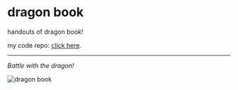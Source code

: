 # dragon book

handouts of dragon book!

my code repo: [click here](https://github.com/zybzzz/compilers2nd).

---

_Battle with the dragon!_

![dragon book](https://upload.wikimedia.org/wikipedia/en/a/a3/Purple_dragon_book_b.jpg)
